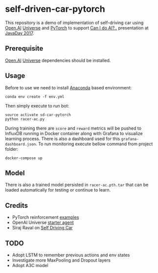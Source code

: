 self-driven-car-pytorch
========================

This repository is a demo of implementation of self-driving car using [Open.AI](https://openai.com/) [Universe](https://github.com/openai/universe) and [PyTorch](http://pytorch.org/) to support [Can I do AI?..](https://www.slideshare.net/IzzetMustafaiev/can-i-do-ai) presentation at [JavaDay 2017](http://javaday.org.ua/izzet-mustafaiev-can-i-do-ml/).

Prerequisite
------------------------

[Open.AI](https://openai.com/) [Universe](https://github.com/openai/universe) dependencies should be installed.

Usage
------------------------

Before to use we need to install [Anaconda](https://conda.io) based environment:

    conda env create -f env.yml

Then simply execute to run bot:

    source activate sd-car-pytorch
    python racer-ac.py

During training there are `score` and `reward` metrics will be pushed to InfluxDB running in Docker container along with Grafana to visualize learning process. 
There is also a dashboard used for this `grafana-dashboard.json`.
To run monitoring execute bellow command from project folder:

    docker-compose up

Model
------------------------    

There is also a trained model persisted in `racer-ac.pth.tar` that can be loaded automatically for testing or continue to learn.

Credits
------------------------    

* PyTorch reinforcement [examples](https://github.com/pytorch/examples/tree/master/reinforcement_learning)
* OpenAI Universe [starter agent](https://github.com/openai/universe-starter-agent)
* Siraj Raval on [Self Driving Car](https://github.com/llSourcell/Self-Driving-Car-Demo)

TODO
------------------------    
* Adopt LSTM to remember previous actions and env states
* Investigate more MaxPooling and Dropout layers
* Adopt A3C model
